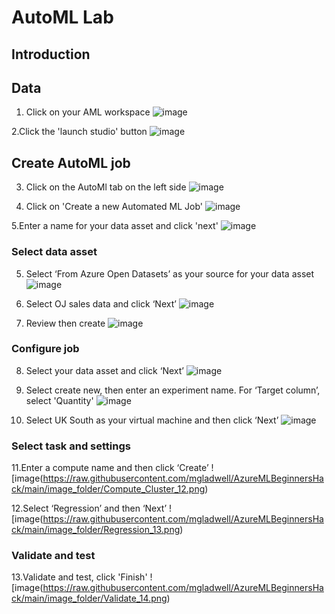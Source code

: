 # AutoML Lab

## Introduction

## Data
1. Click on your AML workspace
![image](https://raw.githubusercontent.com/mgladwell/AzureMLBeginnersHack/main/image_folder/AML_workspace_1.png)

2.Click the 'launch studio' button
![image](https://raw.githubusercontent.com/mgladwell/AzureMLBeginnersHack/main/image_folder/Launch_Studio_2.png)

## Create AutoML job 
3. Click on the AutoMl tab on the left side
![image](https://raw.githubusercontent.com/mgladwell/AzureMLBeginnersHack/main/image_folder/Click_AutomatedML_3.png)


4. Click on 'Create a new Automated ML Job' 
![image](https://raw.githubusercontent.com/mgladwell/AzureMLBeginnersHack/main/image_folder/New_AML_Job4.png)

5.Enter a name for your data asset and click 'next'
![image](https://raw.githubusercontent.com/mgladwell/AzureMLBeginnersHack/main/image_folder/Create_DataAsset_5.png)


### Select data asset
5. Select ‘From Azure Open Datasets’ as your source for your data asset
![image](https://raw.githubusercontent.com/mgladwell/AzureMLBeginnersHack/main/image_folder/DataAsset_6.png)

6. Select OJ sales data and click ‘Next’
![image](https://raw.githubusercontent.com/mgladwell/AzureMLBeginnersHack/main/image_folder/Choose_DA_7.png)

7. Review then create
![image](https://raw.githubusercontent.com/mgladwell/AzureMLBeginnersHack/main/image_folder/Create_8.png)

### Configure job
8. Select your data asset and click ‘Next’
![image](https://raw.githubusercontent.com/mgladwell/AzureMLBeginnersHack/main/image_folder/DataAsset_9.png)

9. Select create new, then enter an experiment name. For ‘Target column’, select 'Quantity'
![image](https://raw.githubusercontent.com/mgladwell/AzureMLBeginnersHack/main/image_folder/Configure_Job_10.png)

10. Select UK South as your virtual machine and then click ‘Next’
![image](https://raw.githubusercontent.com/mgladwell/AzureMLBeginnersHack/main/image_folder/VM_11.png)


### Select task and settings 

11.Enter a compute name and then click ‘Create’
![image(https://raw.githubusercontent.com/mgladwell/AzureMLBeginnersHack/main/image_folder/Compute_Cluster_12.png)

12.Select ‘Regression’ and then ‘Next’
![image(https://raw.githubusercontent.com/mgladwell/AzureMLBeginnersHack/main/image_folder/Regression_13.png)

### Validate and test
13.Validate and test, click 'Finish'
![image(https://raw.githubusercontent.com/mgladwell/AzureMLBeginnersHack/main/image_folder/Validate_14.png)

